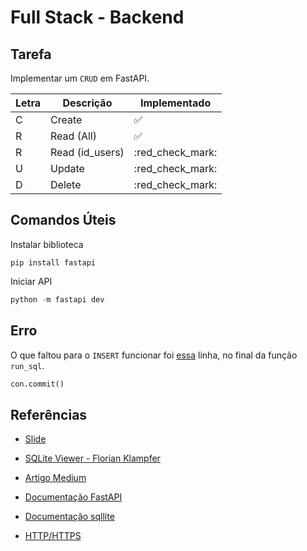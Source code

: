 # Full Stack - Backend

## Tarefa

Implementar um `CRUD` em FastAPI.

| Letra | Descrição | Implementado |
| --- | --- | --- |
| C | Create | :white_check_mark: |
| R | Read (All) | :white_check_mark: |
| R | Read (id_users) | :red_check_mark: |
| U | Update | :red_check_mark: |
| D | Delete | :red_check_mark: |

## Comandos Úteis

Instalar biblioteca

```
pip install fastapi
```

Iniciar API

```python
python -m fastapi dev
```

## Erro

O que faltou para o `INSERT` funcionar foi [essa](./sqllite.py#L12) linha, no final da função `run_sql`.

```python
con.commit()
```

## Referências

- [Slide](https://www.canva.com/design/DAGlpCzcjpk/XaYBM2AEBjCus2TIBR9nVA/edit?utm_content=DAGlpCzcjpk&utm_campaign=designshare&utm_medium=link2&utm_source=sharebutton)

- [SQLite Viewer - Florian Klampfer](https://marketplace.visualstudio.com/items/?itemName=qwtel.sqlite-viewer)

- [Artigo Medium](https://medium.com/@guilhermehuther/back-end-basics-e9a2ed1f244a)

- [Documentação FastAPI](https://fastapi.tiangolo.com/)

- [Documentação sqllite](https://docs.python.org/3/library/sqlite3.html)

- [HTTP/HTTPS](http://developer.mozilla.org/pt-BR/docs/Web/HTTP)
